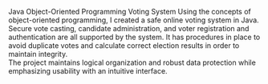 Java Object-Oriented Programming Voting System
Using the concepts of object-oriented programming, I created a safe online voting system in Java.  Secure vote casting, candidate administration, and voter registration and authentication are all supported by the system.  It has procedures in place to avoid duplicate votes and calculate correct election results in order to maintain integrity.  
The project maintains logical organization and robust data protection while emphasizing usability with an intuitive interface.
